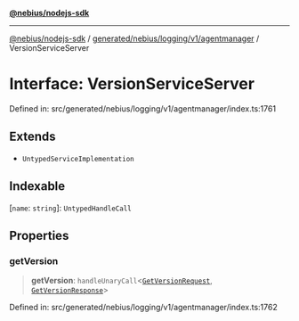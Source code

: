 [**@nebius/nodejs-sdk**](../../../../../../README.md)

---

[@nebius/nodejs-sdk](../../../../../../README.md) / [generated/nebius/logging/v1/agentmanager](../README.md) / VersionServiceServer

# Interface: VersionServiceServer

Defined in: src/generated/nebius/logging/v1/agentmanager/index.ts:1761

## Extends

- `UntypedServiceImplementation`

## Indexable

\[`name`: `string`\]: `UntypedHandleCall`

## Properties

### getVersion

> **getVersion**: `handleUnaryCall`\<[`GetVersionRequest`](GetVersionRequest.md), [`GetVersionResponse`](GetVersionResponse.md)\>

Defined in: src/generated/nebius/logging/v1/agentmanager/index.ts:1762
